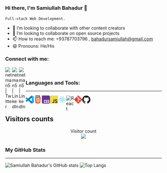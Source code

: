 ### Hi there, I'm Samiullah Bahadur 👋

    Full-stack Web Development.

 - 🌱 I’m looking to collaborate with other content creators
 - 👯 I’m looking to collaborate on open source projects
 - 📫 How to reach me: +93787703796 , bahadursamiullah@gmail.com 
 - 😄 Pronouns: He/His


### Connect with me:


[<img align="left" alt="netman5 | Twitter" width="22px" src="https://cdn.jsdelivr.net/npm/simple-icons@v3/icons/twitter.svg" />][twitter]
[<img align="left" alt="netman5 | LinkedIn" width="22px" src="https://cdn.jsdelivr.net/npm/simple-icons@v3/icons/linkedin.svg" />][linkedin]
[<img align="left" alt="netman5 | LinkedIn" width="22px" src="https://cdn.jsdelivr.net/npm/simple-icons@v3/icons/github.svg" />][Github]
<br>

### Languages and Tools:
---

<img align="left" alt="Visual Studio Code" width="26px" src="https://raw.githubusercontent.com/github/explore/80688e429a7d4ef2fca1e82350fe8e3517d3494d/topics/visual-studio-code/visual-studio-code.png" />
<img align="left" alt="HTML5" width="26px" src="https://raw.githubusercontent.com/github/explore/80688e429a7d4ef2fca1e82350fe8e3517d3494d/topics/html/html.png" />
<img align="left" alt="CSS3" width="26px" src="https://raw.githubusercontent.com/github/explore/80688e429a7d4ef2fca1e82350fe8e3517d3494d/topics/css/css.png" />
<img align="left" alt="JavaScript" width="26px" src="https://raw.githubusercontent.com/github/explore/80688e429a7d4ef2fca1e82350fe8e3517d3494d/topics/javascript/javascript.png" />
<img align="left" alt="React" width="26px" src="https://raw.githubusercontent.com/github/explore/80688e429a7d4ef2fca1e82350fe8e3517d3494d/topics/react/react.png" />
<img align="left" alt="React" width="26px" src="https://raw.githubusercontent.com/github/explore/80688e429a7d4ef2fca1e82350fe8e3517d3494d/topics/node/node.png" />
<img align="left" alt="Git" width="26px" src="https://raw.githubusercontent.com/github/explore/80688e429a7d4ef2fca1e82350fe8e3517d3494d/topics/git/git.png" />
<img align="left" alt="GitHub" width="26px" src="https://raw.githubusercontent.com/github/explore/78df643247d429f6cc873026c0622819ad797942/topics/github/github.png"/>
<br>
<br>


## Visitors counts

<p align="center"> 
  Visitor count<br>
  <img src="https://profile-counter.glitch.me/sediqullahbadakhsh/count.svg" />
</p>



### My GitHub Stats

---

![Samiullah Bahadur's GitHub stats](https://github-readme-stats.vercel.app/api?username=samiullahbahadur&theme=merko)
![Top Langs](https://github-readme-stats.vercel.app/api/top-langs/?username=samiullahbahadur&langs_count=3)


[Github]:https://github.com/samiullahbahadur
[twitter]:https://twitter.com/Samiull88496331
[linkedin]:https://www.linkedin.com/in/samiullah-bahadur-a1b053149/


